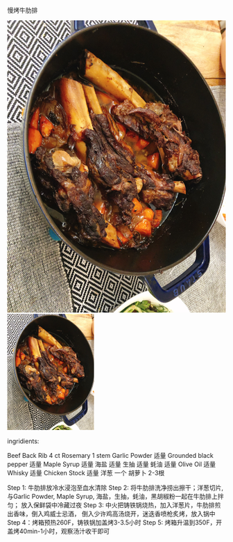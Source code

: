 慢烤牛肋排

![Tslow braised beef back rib!](../photos/慢烤牛肋排.JPG "slow braised beef back rib")
<img src="../photos/慢烤牛肋排.JPG" alt="drawing" width="200"/>

ingridients: 

Beef Back Rib			4 ct
Rosemary		   	    1 stem
Garlic Powder			适量
Grounded black pepper   适量
Maple Syrup				适量
海盐						适量
生抽						适量
蚝油						适量
Olive Oil				适量
Whisky					适量
Chicken Stock			适量
洋葱						一个
胡萝卜					2-3根

Step 1: 牛肋排放冷水浸泡至血水清除
Step 2: 将牛肋排洗净捞出擦干；洋葱切片, 与Garlic Powder, Maple Syrup, 海盐，生抽，蚝油，黑胡椒粉一起在牛肋排上拌匀； 放入保鲜袋中冷藏过夜
Step 3: 中火把铸铁锅烧热，加入洋葱片，牛肋排煎出香味，倒入鸡威士忌酒， 倒入少许鸡高汤烧开，迷迭香喷枪炙烤，放入锅中
Step 4：烤箱预热260F，铸铁锅加盖烤3-3.5小时
Step 5: 烤箱升温到350F，开盖烤40min-1小时，观察汤汁收干即可